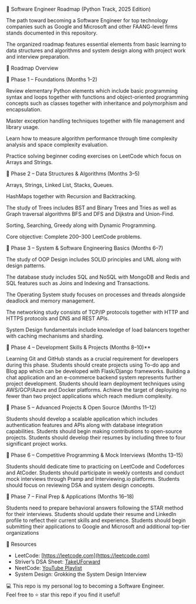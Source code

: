 🚀 Software Engineer Roadmap (Python Track, 2025 Edition)

The path toward becoming a Software Engineer for top technology companies such as Google and Microsoft and other FAANG-level firms  stands documented in this repository.

The organized roadmap features essential elements from basic learning to data structures  and algorithms and system design along with project work and interview preparation.


📌 Roadmap  Overview

🔹 Phase 1 – Foundations (Months 1–2)

Review elementary Python  elements which include basic programming syntax and loops together with functions and object-oriented programming concepts such as classes together  with inheritance and polymorphism and encapsulation.

Master exception handling techniques together with file management and library  usage.

Learn how to measure algorithm performance through time complexity analysis and space complexity evaluation.

Practice solving beginner  coding exercises on LeetCode which focus on Arrays and Strings.

🔹 Phase  2 – Data Structures &amp; Algorithms (Months 3–5)

Arrays, Strings, Linked  List, Stacks, Queues.

HashMaps together with Recursion and Backtracking.

The  study of Trees includes BST and Binary Trees and Tries as well as Graph traversal algorithms BFS and  DFS and Dijkstra and Union-Find.

Sorting, Searching, Greedy along with Dynamic Programming.

Core objective: Complete 200–300 LeetCode problems.

🔹 Phase  3 – System &amp; Software Engineering Basics (Months 6–7)

The study of OOP Design includes  SOLID principles and UML along with design patterns.

The database study includes SQL and NoSQL with  MongoDB and Redis and SQL features such as Joins and Indexing and Transactions.

The Operating System  study focuses on processes and threads alongside deadlock and memory management.

The networking study consists of TCP/IP  protocols together with HTTP and HTTPS protocols and DNS and REST APIs.

System Design fundamentals include knowledge of  load balancers together with caching mechanisms and sharding.

🔹 Phase 4 – Development Skills &amp; Projects (Months 8–10)**

Learning Git  and GitHub stands as a crucial requirement for developers during this phase. Students should create projects using  To-do app and Blog app which can be developed with Flask/Django frameworks. Building a chat application  and an e-commerce backend system represents further project development. Students should learn deployment techniques using AWS/GCP/Azure  and Docker platforms. Achieve the target of deploying no fewer than two project applications which reach medium complexity.


🔹 Phase 5 – Advanced Projects &amp; Open Source (Months 11–12)

Students should  develop a scalable application which includes authentication features and APIs along with database integration capabilities. Students should begin making  contributions to open-source projects. Students should develop their resumes by including three to four significant project  works.


🔹 Phase 6 – Competitive Programming &amp; Mock Interviews (Months 13–15)

Students  should dedicate time to practicing on LeetCode and Codeforces and AtCoder. Students should participate in  weekly contests and conduct mock interviews through Pramp and Interviewing.io platforms. Students should focus on reviewing  DSA and system design concepts.



🔹 Phase 7 – Final Prep &amp; Applications (Months 16–18)

Students need to prepare behavioral answers following the STAR method for their interviews. Students should update their  resume and LinkedIn profile to reflect their current skills and experience. Students should begin submitting their applications to  Google and Microsoft and additional top-tier organizations

📖 Resources
- LeetCode: [https://leetcode.com](https://leetcode.com)  
- Striver’s DSA Sheet: [TakeUForward](https://takeuforward.org/interviews/strivers-sde-sheet-top-coding-interview-problems/)  
- NeetCode: [YouTube Playlist](https://www.youtube.com/@NeetCode)  
- System Design: Grokking the System Design Interview  



💻 This repo is my personal log to becoming a Software Engineer.  
Feel free to ⭐ star this repo if you find it useful!
